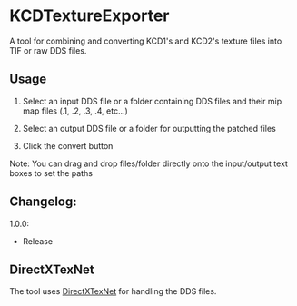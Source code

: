 # KCDTextureExporter
 
A tool for combining and converting KCD1's and KCD2's texture files into TIF or raw DDS files.

## Usage
1. Select an input DDS file or a folder containing DDS files and their mip map files (.1, .2, .3, .4, etc...)

2. Select an output DDS file or a folder for outputting the patched files

3. Click the convert button

Note: You can drag and drop files/folder directly onto the input/output text boxes to set the paths

## Changelog:
1.0.0:
- Release

## DirectXTexNet
The tool uses [DirectXTexNet](https://github.com/deng0/DirectXTexNet) for handling the DDS files.
